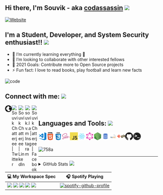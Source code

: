 ## Hi there, I'm Souvik - aka [codassassin][website] <img src = "https://user-images.githubusercontent.com/55107082/126667550-778c6fed-9923-4939-9b31-9d94c24520ae.gif" width = 50px>


[![Website](https://img.shields.io/website?label=mad4souvik.ml&style=for-the-badge&url=https%3A%2F%2Fmad4souvik.ml)](https://mad4souvik.ml)

## I'm a Student, Developer, and System Security enthusiast!! <img src = "https://user-images.githubusercontent.com/55107082/126738747-e1731968-2fda-4d01-bf4f-e23ffcf4d1d4.gif" width=55px>

- 🌱 I’m currently learning everything 🤣
- 👯 I’m looking to collaborate with other interested fellows
- 🥅 2021 Goals: Contribute more to Open Source projects
- ⚡ Fun fact: I love to read books, play football and learn new facts

![code](https://user-images.githubusercontent.com/55107082/122881696-0e46c080-d359-11eb-81b1-05b04a7a868d.gif)


## Connect with me: <img src='https://user-images.githubusercontent.com/55107082/126667317-d015cf20-9ec0-4686-b5ae-cd3b1296a1ca.gif' width="100px">

[<img align="left" alt="mad4souvik.ml" width="22px" src="https://raw.githubusercontent.com/iconic/open-iconic/master/svg/globe.svg" />][website]
[<img align="left" alt="Souvik Chatterjee | Twitter" width="22px" src="https://cdn.jsdelivr.net/npm/simple-icons@v3/icons/twitter.svg" />][twitter]
[<img align="left" alt="Souvik Chatterjee | LinkedIn" width="22px" src="https://cdn.jsdelivr.net/npm/simple-icons@v3/icons/linkedin.svg" />][linkedin]
[<img align="left" alt="souvik.lv.am | Instagram" width="22px" src="https://cdn.jsdelivr.net/npm/simple-icons@v3/icons/instagram.svg" />][instagram]
[<img align="left" alt="Souvik Chatterjee | Facebook" width="22px" src="https://cdn.jsdelivr.net/npm/simple-icons@v3/icons/facebook.svg" />][facebook]

<br />

## Languages and Tools: <img src = "https://user-images.githubusercontent.com/55107082/126667456-0bbeee2d-9e52-4d67-aa8e-47d937b1d037.gif" width = 32px>

<img align="left" alt="Visual Studio Code" width="26px" src="https://raw.githubusercontent.com/github/explore/80688e429a7d4ef2fca1e82350fe8e3517d3494d/topics/visual-studio-code/visual-studio-code.png" />
<img align="left" alt="HTML5" width="26px" src="https://raw.githubusercontent.com/github/explore/80688e429a7d4ef2fca1e82350fe8e3517d3494d/topics/html/html.png" />
<img align="left" alt="CSS3" width="26px" src="https://raw.githubusercontent.com/github/explore/80688e429a7d4ef2fca1e82350fe8e3517d3494d/topics/css/css.png" />
<img align="left" alt="Sass" width="26px" src="https://raw.githubusercontent.com/github/explore/80688e429a7d4ef2fca1e82350fe8e3517d3494d/topics/sass/sass.png" />
<img align="left" alt="JavaScript" width="26px" src="https://raw.githubusercontent.com/github/explore/80688e429a7d4ef2fca1e82350fe8e3517d3494d/topics/javascript/javascript.png" />
<img align="left" alt="React" width="26px" src="https://raw.githubusercontent.com/github/explore/80688e429a7d4ef2fca1e82350fe8e3517d3494d/topics/react/react.png" />
<img align="left" alt="GraphQL" width="26px" src="https://raw.githubusercontent.com/github/explore/80688e429a7d4ef2fca1e82350fe8e3517d3494d/topics/graphql/graphql.png" />
<img align="left" alt="Node.js" width="26px" src="https://raw.githubusercontent.com/github/explore/80688e429a7d4ef2fca1e82350fe8e3517d3494d/topics/nodejs/nodejs.png" />
<img align="left" alt="SQL" width="26px" src="https://raw.githubusercontent.com/github/explore/80688e429a7d4ef2fca1e82350fe8e3517d3494d/topics/sql/sql.png" />
<img align="left" alt="MySQL" width="26px" src="https://raw.githubusercontent.com/github/explore/80688e429a7d4ef2fca1e82350fe8e3517d3494d/topics/mysql/mysql.png" />
<img align="left" alt="Git" width="26px" src="https://raw.githubusercontent.com/github/explore/80688e429a7d4ef2fca1e82350fe8e3517d3494d/topics/git/git.png" />
<img align="left" alt="GitHub" width="26px" src="https://raw.githubusercontent.com/github/explore/78df643247d429f6cc873026c0622819ad797942/topics/github/github.png" />
<img align="left" alt="Terminal" width="26px" src="https://raw.githubusercontent.com/github/explore/80688e429a7d4ef2fca1e82350fe8e3517d3494d/topics/terminal/terminal.png" />

<br />
<br />

![758a](https://user-images.githubusercontent.com/55107082/124960638-247f9c80-e03a-11eb-93ba-83273bc8dd94.gif)

---


<details>
<summary> GitHub Stats <img src='https://user-images.githubusercontent.com/55107082/126667220-27172143-8077-416a-aeba-610c543abba1.gif' width='32px'></summary>
  
  <a href="https://github.com/codassassin/github-stats">

![](https://github.com/codassassin/github-stats/blob/master/generated/overview.svg)
![](https://github.com/codassassin/github-stats/blob/master/generated/languages.svg)

</a>

</details>

| 💻 My Workspace Spec                                                                                                                                                                                                                                                                                                                                                                                                                                                                                                                                                                                                       | 🎧 Spotify Playing                                                                                                                                   |
| -------------------------------------------------------------------------------------------------------------------------------------------------------------------------------------------------------------------------------------------------------------------------------------------------------------------------------------------------------------------------------------------------------------------------------------------------------------------------------------------------------------------------------------------------------------------------------------------------------------------------- | ---------------------------------------------------------------------------------------------------------------------------------------------------- |
| <img src="https://img.shields.io/badge/nvidia-gtx1050-%2376B900.svg?&style=for-the-badge&logo=nvidia&logoColor=white"/> <img src="https://img.shields.io/badge/intel-core%20i5%208th-%230071C5.svg?&style=for-the-badge&logo=intel&logoColor=white"/> <img src="https://img.shields.io/badge/windows-asus%20TUF%20fx504-%230078D6.svg?&style=for-the-badge&logo=windows&logoColor=white"/> <img src="https://img.shields.io/badge/ubuntu-%23E95420.svg?&style=for-the-badge&logo=ubuntu&logoColor=white"/> <img src="https://img.shields.io/badge/debian-%23A81D33.svg?&style=for-the-badge&logo=debian&logoColor=white"/> | [![spotify-github-profile](https://spotify-github-profile.vercel.app/api/view?uid=069cg3hy1onseubu92xw8lyc5&cover_image=true&theme=default)](https://github.com/kittinan/spotify-github-profile) |

[website]: https://mad4souvik.ml
[twitter]: https://twitter.com/mad4souvik
[instagram]: https://instagram.com/souvik.lv.am
[linkedin]: https://linkedin.com/in/souviktheking
[facebook]: https://www.facebook.com/people/Souvik-Chatterjee/100008769427248
